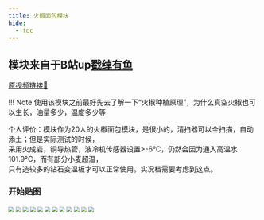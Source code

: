 ```yaml
---
title: 火椒面包模块
hide:
  - toc
---
```


## 模块来自于B站up[戳绰有鱼](https://space.bilibili.com/431075740)

[原视频链接🔗](https://space.bilibili.com/431075740)

!!! Note
    使用该模块之前最好先去了解一下“火椒种植原理”，为什么真空火椒也可以生长，油量多少，温度多少等

个人评价：模块作为20人的火椒面包模块，是很小的，清扫器可以全扫描，自动添土；但是实际测试的时候，</br>
采用火成岩，铜导热管，液冷机传感器设置>-6°C，仍然会因为通入高温水101.9°C，而有部分小麦超温，</br>
只有造较多的钻石变温板才可以正常使用。实况档需要考虑到这点。

### 开始贴图

<img src="..\img\oxygenNotIncluded\pepperBread\1.png" style="zoom: 67%;" />
<img src="..\img\oxygenNotIncluded\pepperBread\2.png" style="zoom: 67%;" />
<img src="..\img\oxygenNotIncluded\pepperBread\3.png" style="zoom: 67%;" />
<img src="..\img\oxygenNotIncluded\pepperBread\4.png" style="zoom: 67%;" />
<img src="..\img\oxygenNotIncluded\pepperBread\5.png" style="zoom: 67%;" />
<img src="..\img\oxygenNotIncluded\pepperBread\6.png" style="zoom: 67%;" />
<img src="..\img\oxygenNotIncluded\pepperBread\7.png" style="zoom: 67%;" />
<img src="..\img\oxygenNotIncluded\pepperBread\8.png" style="zoom: 67%;" />
<img src="..\img\oxygenNotIncluded\pepperBread\9.png" style="zoom: 67%;" />
<img src="..\img\oxygenNotIncluded\pepperBread\10.png" style="zoom: 67%;" />
<img src="..\img\oxygenNotIncluded\pepperBread\11.png" style="zoom: 67%;" />
<img src="..\img\oxygenNotIncluded\pepperBread\12.png" style="zoom: 67%;" />
